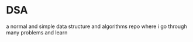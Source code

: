 # DSA
a normal and simple data structure and algorithms repo where i go through many problems and learn

